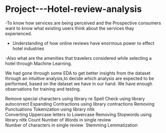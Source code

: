 # Project---Hotel-review-analysis

-To know how services are being perceived and the Prospective consumers want to know what existing users think about the services thay experienced.

- Understanding of how online reviews have enormous power to effect hotel industries

-Also what are the amenities that travelers considered while selecting a hotel through Machine Learning.


We had gone through some EDA  to get better insights from the dataset through an intuitive analysis,to decide which analysis are expected to be performed, based on the dataset we have in our hand.
We have enough observations for training and testing.

Remove special characters using library re
Spell Check using library autocorrect 
Expanding Contractions using library contractions
Removing Punctuations
Tokenization using library nltk
Converting Uppercase letters to Lowercase
Removing Stopwords using library nltk
Count Number of Words in single review
Number of characters in single review 
Stemming
Lemmatization
